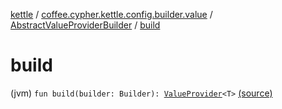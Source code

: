 [kettle](../../index.md) / [coffee.cypher.kettle.config.builder.value](../index.md) / [AbstractValueProviderBuilder](index.md) / [build](./build.md)

# build

(jvm) `fun build(builder: Builder): `[`ValueProvider`](../../coffee.cypher.kettle.config.value/-value-provider/index.md)`<T>` [(source)](https://github.com/Cypher121/kettle/blob/master/src/main/kotlin/coffee/cypher/kettle/config/builder/value/AbstractValueProviderBuilder.kt#L40)